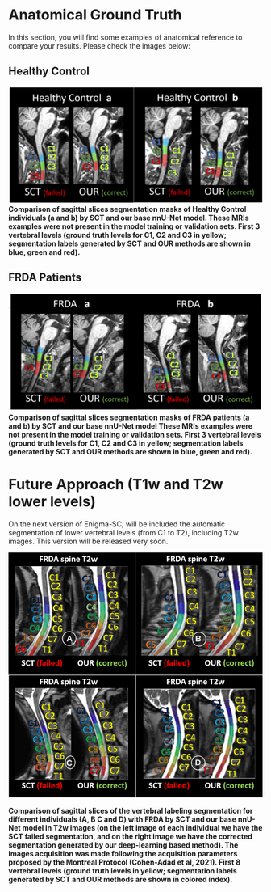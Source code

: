# Anatomical Ground Truth  

In this section, you will find some examples of anatomical reference to compare your results. Please check the images below:    

## Healthy Control

!["enigma2 interface"](img/healthy_anatomical.png)
**Comparison of sagittal slices segmentation masks of Healthy Control individuals (a and b) by SCT and our base nnU-Net model. These MRIs examples were not present in the model training or validation sets. First 3 vertebral levels (ground truth levels for C1, C2 and C3 in yellow; segmentation labels generated by SCT and OUR methods are shown in blue, green and red).**  

## FRDA Patients  

!["enigma2 interface"](img/frda_anatomical.png)  
**Comparison of sagittal slices segmentation masks of FRDA patients (a and b) by SCT and our base nnU-Net model These MRIs examples were not present in the model training or validation sets. First 3 vertebral levels (ground truth levels for C1, C2 and C3 in yellow; segmentation labels generated by SCT and OUR methods are shown in blue, green and red).**  


# Future Approach (T1w and T2w lower levels)

On the next version of Enigma-SC, will be included the automatic segmentation of lower vertebral levels (from C1 to T2), including T2w images. This version will be released very soon.  

  ![enigma2 interface](img/anatomical5.png)

**Comparison of sagittal slices of the vertebral labeling segmentation for different individuals (A, B C and D) with FRDA by SCT and our base nnU-Net model in T2w images (on the left image of each individual we have the SCT failed segmentation, and on the right image we have the corrected segmentation generated by our deep-learning based method). The images acquisition was made following the acquisition parameters proposed by the Montreal Protocol (Cohen-Adad et al, 2021). First 8 vertebral levels (ground truth levels in yellow; segmentation labels generated by SCT and OUR methods are shown in colored index).**



